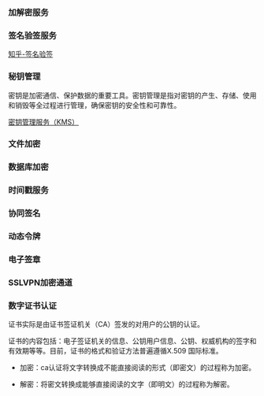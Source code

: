 ### 加解密服务

### 签名验签服务

[知乎-签名验签](https://zhuanlan.zhihu.com/p/457435473)

### 秘钥管理

密钥是加密通信、保护数据的重要工具。密钥管理是指对密钥的产生、存储、使用和销毁等全过程进行管理，确保密钥的安全性和可靠性。

[密钥管理服务（KMS）](https://developer.baidu.com/article/detail.html?id=379498)

### 文件加密

### 数据库加密

### 时间戳服务

### 协同签名

### 动态令牌

### 电子签章

### SSLVPN加密通道

### 数字证书认证

证书实际是由证书签证机关（CA）签发的对用户的公钥的认证。

证书的内容包括：电子签证机关的信息、公钥用户信息、公钥、权威机构的签字和有效期等等。目前，证书的格式和验证方法普遍遵循X.509 国际标准。

- 加密：ca认证将文字转换成不能直接阅读的形式（即密文）的过程称为加密。

- 解密：将密文转换成能够直接阅读的文字（即明文）的过程称为解密。
